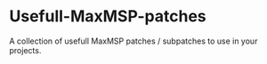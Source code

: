 # Usefull-MaxMSP-patches
A collection of usefull MaxMSP patches / subpatches to use in your projects. 
